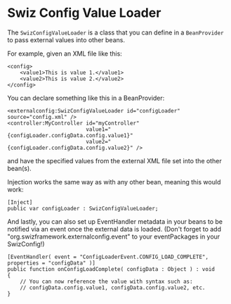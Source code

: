 # Swiz Config Value Loader

The `SwizConfigValueLoader` is a class that you can define in a `BeanProvider` to pass external values into other beans.

For example, given an XML file like this:

	<config>
		<value1>This is value 1.</value1>
		<value2>This is value 2.</value2>
	</config>

You can declare something like this in a BeanProvider:

	<externalconfig:SwizConfigValueLoader id="configLoader" source="config.xml" />
	<controller:MyController id="myController"
	                         value1="{configLoader.configData.config.value1}" 
	                         value2="{configLoader.configData.config.value2}" />

and have the specified values from the external XML file set into the other bean(s).

Injection works the same way as with any other bean, meaning this would work:

	[Inject]
	public var configLoader : SwizConfigValueLoader;

And lastly, you can also set up EventHandler metadata in your beans to be notified via an event once the external data 
is loaded. (Don't forget to add "org.swizframework.externalconfig.event" to your eventPackages in your SwizConfig!)

	[EventHandler( event = "ConfigLoaderEvent.CONFIG_LOAD_COMPLETE", properties = "configData" )]
	public function onConfigLoadComplete( configData : Object ) : void
	{
		// You can now reference the value with syntax such as: 
		// configData.config.value1, configData.config.value2, etc.
	}

